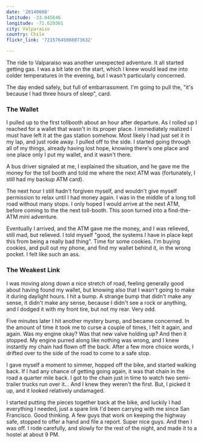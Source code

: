 ```yaml
---
date: '20140608'
latitude: -33.045646
longitude: -71.620361
city: Valparaiso
country: Chile
flickr_link: '72157645088073632'

---
```


The ride to Valparaiso was another unexpected adventure. It all started getting gas. I was a bit late on the start, which I knew would lead me into colder temperatures in the evening, but I wasn't particularly concerned.

The day ended safely, but full of embarrassment. I'm going to pull the, "it's because I had three hours of sleep", card. 

### The Wallet
I pulled up to the first tollbooth about an hour after departure. As I rolled up I reached for a wallet that wasn't in its proper place. I immediately realized I must have left it at the gas station somehow. Most likely I had just set it in my lap, and just rode away. I pulled off to the side. I started going through all of my things, already having lost hope, knowing there's one place and one place only I put my wallet, and it wasn't there.

A bus driver signaled at me, I explained the situation, and he gave me the money for the toll booth and told me where the next ATM was (fortunately, I still had my backup ATM card).

The next hour I still hadn't forgiven myself, and wouldn't give myself permission to relax until I had money again. I was in the middle of a long toll road without many stops. I only hoped I would arrive at the next ATM, before coming to the the next toll-booth. This soon turned into a find-the-ATM mini adventure.

Eventually I arrived, and the ATM gave me the money, and I was relieved, still mad, but relieved. I told myself "good, the systems I have in place kept this from being a really bad thing". Time for some cookies. I'm buying cookies, and pull out my phone, and find my wallet behind it, in the wrong pocket. I felt like such an ass.


### The Weakest Link

I was moving along down a nice stretch of road, feeling generally good about having found my wallet, but knowing also that I wasn't going to make it during daylight hours. I hit a bump. A strange bump that didn't make any sense, it didn't make any sense, because I didn't see a rock or anything, and I dodged it with my front tire, but not my rear. Very odd. 

Five minutes later I hit another mystery bump, and became concerned. In the amount of time it took me to curse a couple of times, I felt it again, and again. Was my engine okay? Was that new valve holding up? And then it stopped. My engine purred along like nothing was wrong, and I knew instantly my chain had flown off the back. After a few more choice words, I drifted over to the side of the road to come to a safe stop.

I gave myself a moment to simmer, hopped off the bike, and started walking back. If I had any chance of getting going again, it was that chain in the road a quarter mile back. I got to the chain just in time to watch two semi-trailer trucks run over it... And I knew they weren't the first. But, I picked it up, and it looked relatively undamaged.

I started putting the pieces together back at the bike, and luckily I had everything I needed, just a spare link I'd been carrying with me since San Francisco. Good thinking. A few guys that work on keeping the highway safe, stopped to offer a hand and file a report. Super nice guys. And then I was off. I rode carefully, and slowly for the rest of the night, and made it to a hostel at about 9 PM. 
